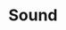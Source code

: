 ---
title: Sound
navigation:
  faicon: 'fa6-solid:volume-high'
  previous: '/chokuretsu/serial-loops/docs/graphics/maps'
  next: '/chokuretsu/serial-loops/docs/sound/bgm'
---